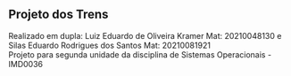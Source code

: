 ## Projeto dos Trens
Realizado em dupla: Luiz Eduardo de Oliveira Kramer Mat: 20210048130 e Silas Eduardo Rodrigues dos Santos Mat: 20210081921  
Projeto para segunda unidade da disciplina de Sistemas Operacionais - IMD0036
